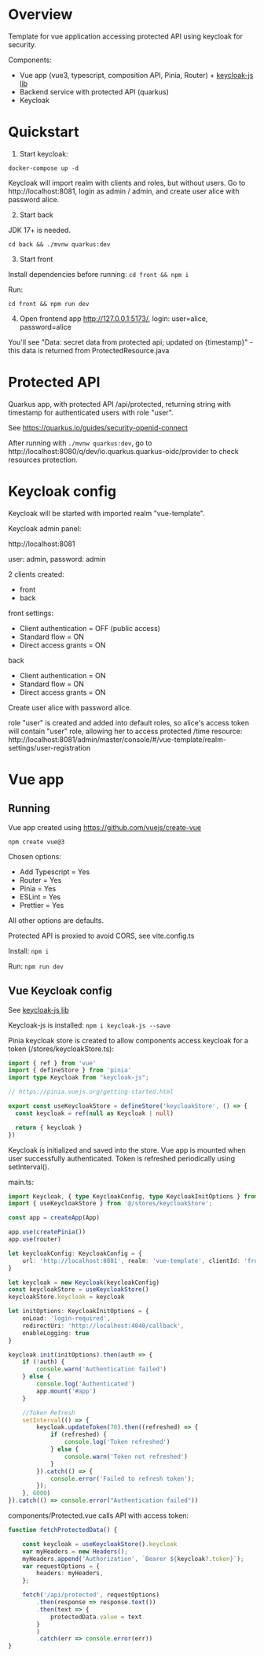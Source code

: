 # Overview

Template for vue application accessing protected API using keycloak for security.

Components:
* Vue app (vue3, typescript, composition API, Pinia, Router) + [keycloak-js lib](https://www.keycloak.org/securing-apps/vue)
* Backend service with protected API (quarkus)
* Keycloak

# Quickstart

1. Start keycloak:

```shell
docker-compose up -d
```

Keycloak will import realm with clients and roles, but without users. Go to http://localhost:8081, login as admin / admin, and create user alice with password alice.

2. Start back

JDK 17+ is needed.

```shell
cd back && ./mvnw quarkus:dev
```

3. Start front

Install dependencies before running: ```cd front && npm i```

Run:

```shell
cd front && npm run dev
```

4. Open frontend app http://127.0.0.1:5173/, login: user=alice, password=alice

You'll see "Data: secret data from protected api; updated on {timestamp}" - this data is returned from ProtectedResource.java

# Protected API

Quarkus app, with protected API /api/protected, returning string with timestamp for authenticated users with role "user".

See https://quarkus.io/guides/security-openid-connect

After running with ```./mvnw quarkus:dev```, go to http://localhost:8080/q/dev/io.quarkus.quarkus-oidc/provider to check resources protection.

# Keycloak config
Keycloak will be started with imported realm "vue-template".

Keycloak admin panel:

http://localhost:8081

user: admin, password: admin

2 clients created:
* front
* back

front settings:
* Client authentication = OFF (public access)
* Standard flow = ON
* Direct access grants = ON

back 
* Client authentication = ON
* Standard flow = ON
* Direct access grants = ON

Create user alice with password alice.

role "user" is created and added into default roles, so alice's access token will contain "user" role, allowing her to access protected /time resource: http://localhost:8081/admin/master/console/#/vue-template/realm-settings/user-registration 

# Vue app

## Running
Vue app created using https://github.com/vuejs/create-vue

```shell
npm create vue@3
```

Chosen options:
* Add Typescript = Yes
* Router = Yes
* Pinia = Yes
* ESLint = Yes
* Prettier = Yes

All other options are defaults.

Protected API is proxied to avoid CORS, see vite.config.ts

Install: ```npm i```

Run: ```npm run dev```

## Vue Keycloak config

See [keycloak-js lib](https://www.keycloak.org/securing-apps/vue)

Keycloak-js is installed: ```npm i keycloak-js --save```

Pinia keycloak store is created to allow components access keycloak for a token (/stores/keycloakStore.ts):

```typescript
import { ref } from 'vue'
import { defineStore } from 'pinia'
import type Keycloak from "keycloak-js";

// https://pinia.vuejs.org/getting-started.html

export const useKeycloakStore = defineStore('keycloakStore', () => {
  const keycloak = ref(null as Keycloak | null)

  return { keycloak }
})

```

Keycloak is initialized and saved into the store. Vue app is mounted when user successfully authenticated. Token is refreshed periodically using setInterval().

main.ts:

```typescript
import Keycloak, { type KeycloakConfig, type KeycloakInitOptions } from "keycloak-js";
import { useKeycloakStore } from '@/stores/keycloakStore';

const app = createApp(App)

app.use(createPinia())
app.use(router)

let keycloakConfig: KeycloakConfig = {
    url: 'http://localhost:8081', realm: 'vue-template', clientId: 'front'
}

let keycloak = new Keycloak(keycloakConfig)
const keycloakStore = useKeycloakStore()
keycloakStore.keycloak = keycloak

let initOptions: KeycloakInitOptions = {
    onLoad: 'login-required',
    redirectUri: 'http://localhost:4040/callback',
    enableLogging: true
}

keycloak.init(initOptions).then(auth => {
    if (!auth) {
        console.warn('Authentication failed')
    } else {
        console.log('Authenticated')
        app.mount('#app')
    }

    //Token Refresh
    setInterval(() => {
        keycloak.updateToken(70).then((refreshed) => {
            if (refreshed) {
                console.log('Token refreshed')
            } else {
                console.warn('Token not refreshed')
            }
        }).catch(() => {
            console.error('Failed to refresh token');
        });
    }, 6000)
}).catch(() => console.error("Authentication failed"))
```

components/Protected.vue calls API with access token:

```typescript
function fetchProtectedData() {

    const keycloak = useKeycloakStore().keycloak
    var myHeaders = new Headers();
    myHeaders.append('Authorization', `Bearer ${keycloak?.token}`);
    var requestOptions = {
        headers: myHeaders,
    };

    fetch('/api/protected', requestOptions)
        .then(response => response.text())
        .then(text => {
            protectedData.value = text
        }
        )
        .catch(err => console.error(err))
}
```
